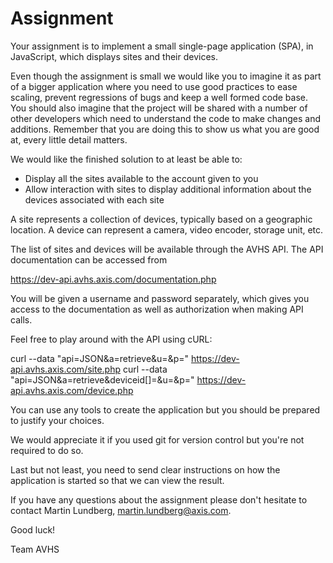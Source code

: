 # Assignment

Your assignment is to implement a small single-page application (SPA), in
JavaScript, which displays sites and their devices.

Even though the assignment is small we would like you to imagine it as part of
a bigger application where you need to use good practices to ease scaling,
prevent regressions of bugs and keep a well formed code base. You should also
imagine that the project will be shared with a number of other developers which
need to understand the code to make changes and additions. Remember that you
are doing this to show us what you are good at, every little detail matters.

We would like the finished solution to at least be able to:

 * Display all the sites available to the account given to you
 * Allow interaction with sites to display additional information about the
   devices associated with each site

A site represents a collection of devices, typically based on a geographic
location. A device can represent a camera, video encoder, storage unit, etc.

The list of sites and devices will be available through the AVHS API. The API
documentation can be accessed from

  https://dev-api.avhs.axis.com/documentation.php

You will be given a username and password separately, which gives you access to
the documentation as well as authorization when making API calls.

Feel free to play around with the API using cURL:

  curl --data "api=JSON&a=retrieve&u=<username>&p=<password>" https://dev-api.avhs.axis.com/site.php
  curl --data "api=JSON&a=retrieve&deviceid[]=<deviceid>&u=<username>&p=<password>" https://dev-api.avhs.axis.com/device.php

You can use any tools to create the application but you should be prepared to
justify your choices.

We would appreciate it if you used git for version control but you're not
required to do so.

Last but not least, you need to send clear instructions on how the application
is started so that we can view the result.

If you have any questions about the assignment please don't hesitate to contact
Martin Lundberg, martin.lundberg@axis.com.

Good luck!

Team AVHS
